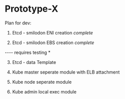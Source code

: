 # Prototype-X

Plan for dev:

1. Etcd - smilodon ENI creation *complete*

2. Etcd - smilodon EBS creation *complete* 

---- requires testing *

3. Etcd - data Template

4. Kube master seperate module with ELB attachment

5. Kube node seperate module

6. Kube admin local exec module
